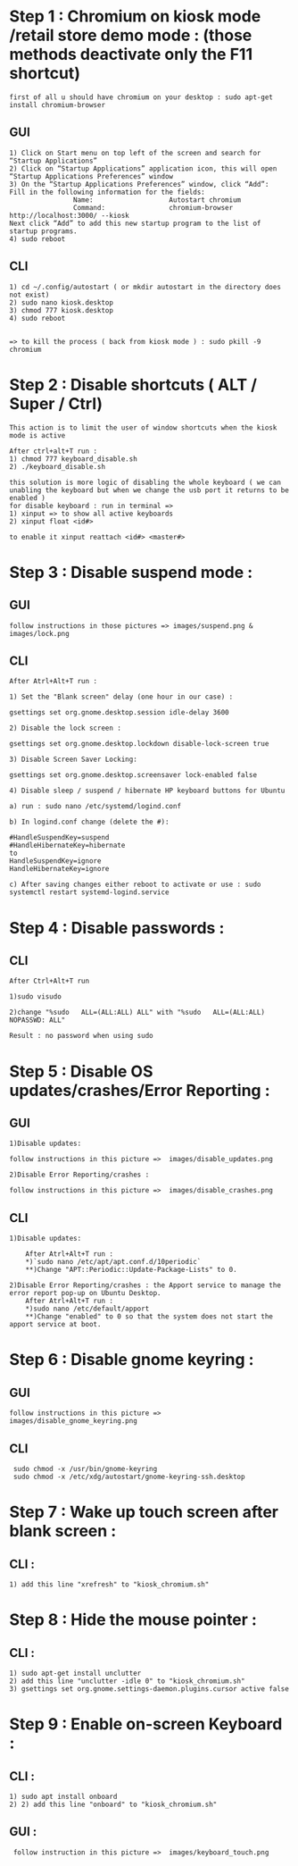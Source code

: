 # Step 1 : Chromium on kiosk mode /retail store demo mode : (those methods deactivate only the F11 shortcut)
    first of all u should have chromium on your desktop : sudo apt-get install chromium-browser
## GUI

    1) Click on Start menu on top left of the screen and search for “Startup Applications”
    2) Click on “Startup Applications” application icon, this will open “Startup Applications Preferences” window
    3) On the “Startup Applications Preferences” window, click “Add”:
    Fill in the following information for the fields:
                    Name:                   Autostart chromium
                    Command:                chromium-browser http://localhost:3000/ --kiosk
    Next click “Add” to add this new startup program to the list of startup programs.
    4) sudo reboot

## CLI 

    1) cd ~/.config/autostart ( or mkdir autostart in the directory does not exist)
    2) sudo nano kiosk.desktop
    3) chmod 777 kiosk.desktop
    4) sudo reboot


    => to kill the process ( back from kiosk mode ) : sudo pkill -9 chromium



# Step 2 : Disable shortcuts ( ALT / Super / Ctrl)

    This action is to limit the user of window shortcuts when the kiosk mode is active

    After ctrl+alt+T run :
    1) chmod 777 keyboard_disable.sh 
    2) ./keyboard_disable.sh 

    this solution is more logic of disabling the whole keyboard ( we can unabling the keyboard but when we change the usb port it returns to be enabled )
    for disable keyboard : run in terminal =>
    1) xinput => to show all active keyboards
    2) xinput float <id#>

    to enable it xinput reattach <id#> <master#>


# Step 3 : Disable suspend mode :

## GUI 

    follow instructions in those pictures => images/suspend.png &  images/lock.png

## CLI 

    After Atrl+Alt+T run :

    1) Set the "Blank screen" delay (one hour in our case) :

    gsettings set org.gnome.desktop.session idle-delay 3600

    2) Disable the lock screen :

    gsettings set org.gnome.desktop.lockdown disable-lock-screen true
 
    3) Disable Screen Saver Locking:

    gsettings set org.gnome.desktop.screensaver lock-enabled false

    4) Disable sleep / suspend / hibernate HP keyboard buttons for Ubuntu 

    a) run : sudo nano /etc/systemd/logind.conf

    b) In logind.conf change (delete the #):

    #HandleSuspendKey=suspend
    #HandleHibernateKey=hibernate
    to
    HandleSuspendKey=ignore
    HandleHibernateKey=ignore

    c) After saving changes either reboot to activate or use : sudo systemctl restart systemd-logind.service


# Step 4 : Disable passwords :

## CLI

    After Ctrl+Alt+T run 

    1)sudo visudo  

    2)change "%sudo   ALL=(ALL:ALL) ALL" with "%sudo   ALL=(ALL:ALL) NOPASSWD: ALL" 

    Result : no password when using sudo 

# Step 5 : Disable OS updates/crashes/Error Reporting :

## GUI

    1)Disable updates:

    follow instructions in this picture =>  images/disable_updates.png 

    2)Disable Error Reporting/crashes :

    follow instructions in this picture =>  images/disable_crashes.png 


## CLI 

    1)Disable updates:

        After Atrl+Alt+T run : 
        *)`sudo nano /etc/apt/apt.conf.d/10periodic`
        **)Change "APT::Periodic::Update-Package-Lists" to 0.

    2)Disable Error Reporting/crashes : the Apport service to manage the error report pop-up on Ubuntu Desktop.
        After Atrl+Alt+T run : 
        *)sudo nano /etc/default/apport 
        **)Change "enabled" to 0 so that the system does not start the apport service at boot.
        
# Step 6 : Disable gnome keyring :     

## GUI

    follow instructions in this picture =>  images/disable_gnome_keyring.png
## CLI
     sudo chmod -x /usr/bin/gnome-keyring   
     sudo chmod -x /etc/xdg/autostart/gnome-keyring-ssh.desktop
# Step 7 : Wake up touch screen after blank screen :

## CLI :

    1) add this line "xrefresh" to "kiosk_chromium.sh"
# Step 8 : Hide the mouse pointer :

## CLI :

    1) sudo apt-get install unclutter
    2) add this line "unclutter -idle 0" to "kiosk_chromium.sh"
    3) gsettings set org.gnome.settings-daemon.plugins.cursor active false

# Step 9 : Enable on-screen Keyboard :

## CLI :

    1) sudo apt install onboard
    2) 2) add this line "onboard" to "kiosk_chromium.sh" 

## GUI :

     follow instruction in this picture =>  images/keyboard_touch.png 


